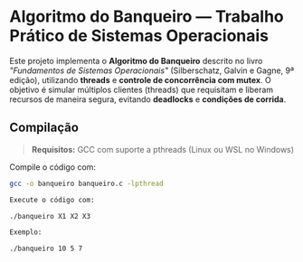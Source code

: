 # Algoritmo do Banqueiro — Trabalho Prático de Sistemas Operacionais

Este projeto implementa o **Algoritmo do Banqueiro** descrito no livro _"Fundamentos de Sistemas Operacionais"_ (Silberschatz, Galvin e Gagne, 9ª edição), utilizando **threads** e **controle de concorrência com mutex**. O objetivo é simular múltiplos clientes (threads) que requisitam e liberam recursos de maneira segura, evitando **deadlocks** e **condições de corrida**.

## Compilação

> **Requisitos:** GCC com suporte a pthreads (Linux ou WSL no Windows)

Compile o código com:

```bash
gcc -o banqueiro banqueiro.c -lpthread

Execute o código com:

./banqueiro X1 X2 X3

Exemplo:

./banqueiro 10 5 7
